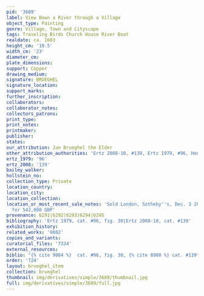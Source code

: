 ```yaml
---
pid: '3689'
label: View Down a River through a Village
object_type: Painting
genre: Village, Town and Cityscape
tags: Traveling Birds Church House River Boat
realdate: ca. 1603
height_cm: '18.5'
width_cm: '23'
diameter_cm: 
plate_dimensions: 
support: Copper
drawing_medium: 
signature: BRUEGHEL
signature_location: 
support_marks: 
further_inscription: 
collaborators: 
collaborator_notes: 
collectors_patrons: 
print_type: 
print_notes: 
printmaker: 
publisher: 
states: 
our_attribution: Jan Brueghel the Elder
other_attribution_authorities: 'Ertz 2008-10, #139, Ertz 1979, #96, Honig database'
ertz_1979: '96'
ertz_2008: '139'
bailey_walker: 
hollstein_no: 
collection_type: Private
location_country: 
location_city: 
location_collection: 
location_or_most_recent_sale_notes: 'Sold London, Sotheby''s, Dec. 3 2014, lot #27
  for 542,000 GBP'
provenance: 6291|6292|6293|6294|6295
bibliography: 'Ertz 1979, cat. #96, fig. 30|Ertz 2008-10, cat. #139'
exhibition_history: 
related_works: '9802'
copies_and_variants: 
curatorial_files: '7334'
external_resources: 
biblio: "{% cite 9004 %}  cat. #96, fig. 30, {% cite 8900 %} cat. #139"
order: '724'
layout: brueghel_item
collection: brueghel
thumbnail: img/derivatives/simple/3689/thumbnail.jpg
full: img/derivatives/simple/3689/full.jpg
---
```

